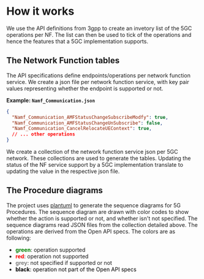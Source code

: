 # How it works

We use the API definitions from 3gpp to create an invetory list of the 5GC operations per NF. The list can then be used to tick of the operations and hence the features that a 5GC implementation supports.

## The Network Function tables

The API specifications define endpoints/operations per network function service. We create a json file per network function service, with key pair values representing whether the endpoint is supported or not.

**Example: `Namf_Communication.json`**

```json
{
  "Namf_Communication_AMFStatusChangeSubscribeModfy": true,
  "Namf_Communication_AMFStatusChangeUnSubscribe": false,
  "Namf_Communication_CancelRelocateUEContext": true,
  // ... other operations
}
```

We create a collection of the network function service json per 5GC network. These collections are used to generate the tables. Updating the status of the NF service support by a 5GC implementation translate to updating the value in the respective json file.

## The Procedure diagrams

The project uses [plantuml](https://plantuml.com) to generate the sequence diagrams for 5G Procedures. The sequence diagram are drawn with color codes to show whether the action is supported or not, and whether isn't not specified. The sequence diagrams read JSON files from the collection detailed above. The operations are derived from the Open API specs. The colors are as following:

- <span style="color:green">**green**</span>: operation supported
- <span style="color:red">**red**</span>: operation not supported
- <span style="color:gray">**grey**</span>: not specified if supported or not
- <span style="color:black">**black**</black>: operation not part of the Open API specs